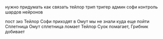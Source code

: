 нужно придумать как связать тейлор трип тригер админ софи контроль шардов нейронов

пост зиз
Тейлор Софи приходят в Омут мы не знали куда еще пойти
Сплетница Омут
сплетница ломает Тейлор Суок помагает, Грибник добивает 
